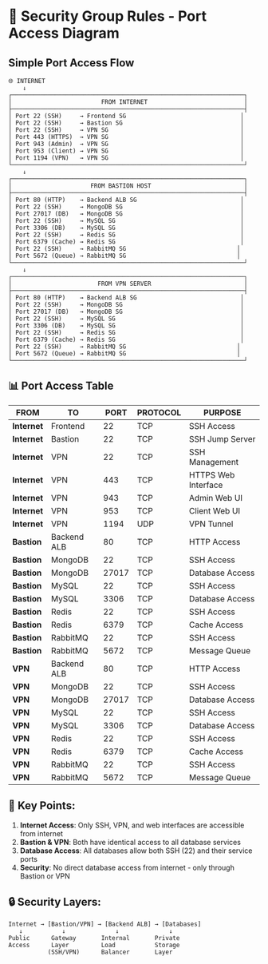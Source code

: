 # 🔐 Security Group Rules - Port Access Diagram

## Simple Port Access Flow

```
🌐 INTERNET
    ↓
┌─────────────────────────────────────────────────────────────────┐
│                         FROM INTERNET                           │
├─────────────────────────────────────────────────────────────────┤
│ Port 22 (SSH)     → Frontend SG                                │
│ Port 22 (SSH)     → Bastion SG                                 │
│ Port 22 (SSH)     → VPN SG                                     │
│ Port 443 (HTTPS)  → VPN SG                                     │
│ Port 943 (Admin)  → VPN SG                                     │
│ Port 953 (Client) → VPN SG                                     │
│ Port 1194 (VPN)   → VPN SG                                     │
└─────────────────────────────────────────────────────────────────┘
    ↓
┌─────────────────────────────────────────────────────────────────┐
│                      FROM BASTION HOST                          │
├─────────────────────────────────────────────────────────────────┤
│ Port 80 (HTTP)    → Backend ALB SG                             │
│ Port 22 (SSH)     → MongoDB SG                                 │
│ Port 27017 (DB)   → MongoDB SG                                 │
│ Port 22 (SSH)     → MySQL SG                                   │
│ Port 3306 (DB)    → MySQL SG                                   │
│ Port 22 (SSH)     → Redis SG                                   │
│ Port 6379 (Cache) → Redis SG                                   │
│ Port 22 (SSH)     → RabbitMQ SG                               │
│ Port 5672 (Queue) → RabbitMQ SG                               │
└─────────────────────────────────────────────────────────────────┘
    ↓
┌─────────────────────────────────────────────────────────────────┐
│                        FROM VPN SERVER                          │
├─────────────────────────────────────────────────────────────────┤
│ Port 80 (HTTP)    → Backend ALB SG                             │
│ Port 22 (SSH)     → MongoDB SG                                 │
│ Port 27017 (DB)   → MongoDB SG                                 │
│ Port 22 (SSH)     → MySQL SG                                   │
│ Port 3306 (DB)    → MySQL SG                                   │
│ Port 22 (SSH)     → Redis SG                                   │
│ Port 6379 (Cache) → Redis SG                                   │
│ Port 22 (SSH)     → RabbitMQ SG                               │
│ Port 5672 (Queue) → RabbitMQ SG                               │
└─────────────────────────────────────────────────────────────────┘
```

## 📊 Port Access Table

| **FROM** | **TO** | **PORT** | **PROTOCOL** | **PURPOSE** |
|----------|--------|----------|--------------|-------------|
| **Internet** | Frontend | 22 | TCP | SSH Access |
| **Internet** | Bastion | 22 | TCP | SSH Jump Server |
| **Internet** | VPN | 22 | TCP | SSH Management |
| **Internet** | VPN | 443 | TCP | HTTPS Web Interface |
| **Internet** | VPN | 943 | TCP | Admin Web UI |
| **Internet** | VPN | 953 | TCP | Client Web UI |
| **Internet** | VPN | 1194 | UDP | VPN Tunnel |
| **Bastion** | Backend ALB | 80 | TCP | HTTP Access |
| **Bastion** | MongoDB | 22 | TCP | SSH Access |
| **Bastion** | MongoDB | 27017 | TCP | Database Access |
| **Bastion** | MySQL | 22 | TCP | SSH Access |
| **Bastion** | MySQL | 3306 | TCP | Database Access |
| **Bastion** | Redis | 22 | TCP | SSH Access |
| **Bastion** | Redis | 6379 | TCP | Cache Access |
| **Bastion** | RabbitMQ | 22 | TCP | SSH Access |
| **Bastion** | RabbitMQ | 5672 | TCP | Message Queue |
| **VPN** | Backend ALB | 80 | TCP | HTTP Access |
| **VPN** | MongoDB | 22 | TCP | SSH Access |
| **VPN** | MongoDB | 27017 | TCP | Database Access |
| **VPN** | MySQL | 22 | TCP | SSH Access |
| **VPN** | MySQL | 3306 | TCP | Database Access |
| **VPN** | Redis | 22 | TCP | SSH Access |
| **VPN** | Redis | 6379 | TCP | Cache Access |
| **VPN** | RabbitMQ | 22 | TCP | SSH Access |
| **VPN** | RabbitMQ | 5672 | TCP | Message Queue |

## 🎯 Key Points:

1. **Internet Access**: Only SSH, VPN, and web interfaces are accessible from internet
2. **Bastion & VPN**: Both have identical access to all database services
3. **Database Access**: All databases allow both SSH (22) and their service ports
4. **Security**: No direct database access from internet - only through Bastion or VPN

## 🔒 Security Layers:

```
Internet → [Bastion/VPN] → [Backend ALB] → [Databases]
   ↓           ↓              ↓              ↓
Public      Gateway       Internal       Private
Access      Layer         Load           Storage
           (SSH/VPN)      Balancer       Layer
```
